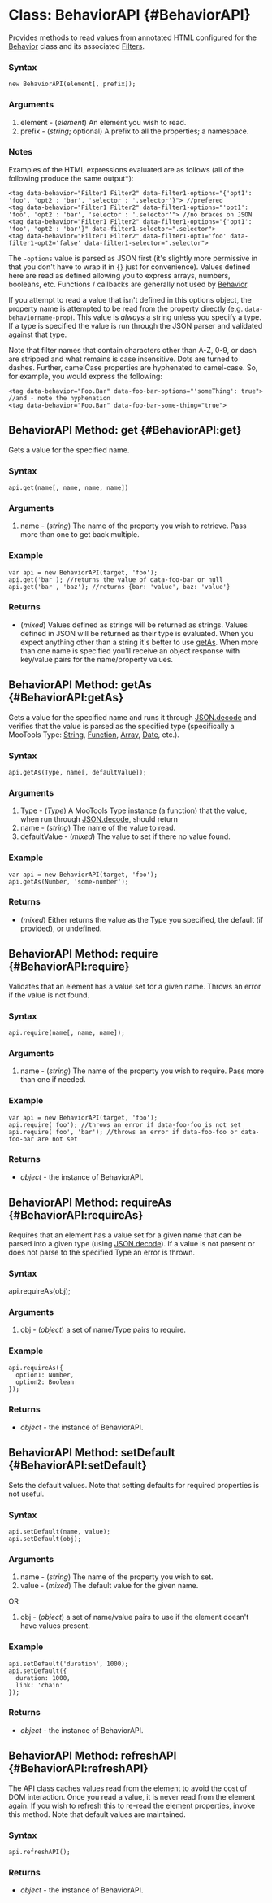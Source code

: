 Class: BehaviorAPI {#BehaviorAPI}
==========================

Provides methods to read values from annotated HTML configured for the [Behavior][] class and its associated [Filters](Behavior.md#Behavior.Filter).

### Syntax

    new BehaviorAPI(element[, prefix]);

### Arguments

1. element - (*element*) An element you wish to read.
2. prefix - (*string*; optional) A prefix to all the properties; a namespace.

### Notes

Examples of the HTML expressions evaluated are as follows (all of the following produce the same output*):

    <tag data-behavior="Filter1 Filter2" data-filter1-options="{'opt1': 'foo', 'opt2': 'bar', 'selector': '.selector'}"> //prefered
    <tag data-behavior="Filter1 Filter2" data-filter1-options="'opt1': 'foo', 'opt2': 'bar', 'selector': '.selector'"> //no braces on JSON
    <tag data-behavior="Filter1 Filter2" data-filter1-options="{'opt1': 'foo', 'opt2': 'bar'}" data-filter1-selector=".selector">
    <tag data-behavior="Filter1 Filter2" data-filter1-opt1='foo' data-filter1-opt2='false' data-filter1-selector=".selector">

The `-options` value is parsed as JSON first (it's slightly more permissive in that you don't have to wrap it in `{}` just for convenience). Values defined here are read as defined allowing you to express arrays, numbers, booleans, etc. Functions / callbacks are generally not used by [Behavior][].

If you attempt to read a value that isn't defined in this options object, the property name is attempted to be read from the property directly (e.g. `data-behaviorname-prop`). This value is *always* a string unless you specify a type. If a type is specified the value is run through the JSON parser and validated against that type.

Note that filter names that contain characters other than A-Z, 0-9, or dash are stripped and what remains is case insensitive. Dots are turned to dashes. Further, camelCase properties are hyphenated to camel-case. So, for example, you would express the following:

    <tag data-behavior="Foo.Bar" data-foo-bar-options="'someThing': true">
    //and - note the hyphenation
    <tag data-behavior="Foo.Bar" data-foo-bar-some-thing="true">

BehaviorAPI Method: get {#BehaviorAPI:get}
------------------------------------------

Gets a value for the specified name.

### Syntax

    api.get(name[, name, name, name])

### Arguments

1. name - (*string*) The name of the property you wish to retrieve. Pass more than one to get back multiple.

### Example

    var api = new BehaviorAPI(target, 'foo');
    api.get('bar'); //returns the value of data-foo-bar or null
    api.get('bar', 'baz'); //returns {bar: 'value', baz: 'value'}

### Returns

* (*mixed*) Values defined as strings will be returned as strings. Values defined in JSON will be returned as their
  type is evaluated. When you expect anything other than a string it's better to use [getAs](#BehaviorAPI:getAs).
  When more than one name is specified you'll receive an object response with key/value pairs for the name/property values.

BehaviorAPI Method: getAs {#BehaviorAPI:getAs}
------------------------------------------

Gets a value for the specified name and runs it through [JSON.decode][] and verifies that the value is parsed as the specified type (specifically a MooTools Type: [String](http://mootools.net/docs/core/Types/String), [Function](http://mootools.net/docs/core/Types/Function), [Array](http://mootools.net/docs/core/Types/Array), [Date](http://mootools.net/docs/more/Types/Date), etc.).

### Syntax

    api.getAs(Type, name[, defaultValue]);

### Arguments

1. Type - (*Type*) A MooTools Type instance (a function) that the value, when run through [JSON.decode][], should return
2. name - (*string*) The name of the value to read.
3. defaultValue - (*mixed*) The value to set if there no value found.

### Example

    var api = new BehaviorAPI(target, 'foo');
    api.getAs(Number, 'some-number');

### Returns

* (*mixed*) Either returns the value as the Type you specified, the default (if provided), or undefined.

BehaviorAPI Method: require {#BehaviorAPI:require}
------------------------------------------

Validates that an element has a value set for a given name. Throws an error if the value is not found.

### Syntax

    api.require(name[, name, name]);

### Arguments

1. name - (*string*) The name of the property you wish to require. Pass more than one if needed.

### Example

    var api = new BehaviorAPI(target, 'foo');
    api.require('foo'); //throws an error if data-foo-foo is not set
    api.require('foo', 'bar'); //throws an error if data-foo-foo or data-foo-bar are not set

### Returns

* *object* - the instance of BehaviorAPI.

BehaviorAPI Method: requireAs {#BehaviorAPI:requireAs}
------------------------------------------

Requires that an element has a value set for a given name that can be parsed into a given type (using [JSON.decode][]). If a value is not present or does not parse to the specified Type an error is thrown.

### Syntax

   api.requireAs(obj);

### Arguments

1. obj - (*object*) a set of name/Type pairs to require.

### Example

    api.requireAs({
      option1: Number,
      option2: Boolean
    });

### Returns

* *object* - the instance of BehaviorAPI.

BehaviorAPI Method: setDefault {#BehaviorAPI:setDefault}
------------------------------------------

Sets the default values. Note that setting defaults for required properties is not useful.

### Syntax

    api.setDefault(name, value);
    api.setDefault(obj);

### Arguments

1. name - (*string*) The name of the property you wish to set.
2. value - (*mixed*) The default value for the given name.

OR

1. obj - (*object*) a set of name/value pairs to use if the element doesn't have values present.

### Example

    api.setDefault('duration', 1000);
    api.setDefault({
      duration: 1000,
      link: 'chain'
    });

### Returns

* *object* - the instance of BehaviorAPI.

BehaviorAPI Method: refreshAPI {#BehaviorAPI:refreshAPI}
------------------------------------------

The API class caches values read from the element to avoid the cost of DOM interaction. Once you read a value, it is never read from the element again. If you wish to refresh this to re-read the element properties, invoke this method. Note that default values are maintained.

### Syntax

    api.refreshAPI();

### Returns

* *object* - the instance of BehaviorAPI.

[Behavior]: Behavior.md
[JSON.decode]: http://mootools.net/docs/core/Utilities/JSON#JSON:decode
